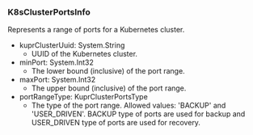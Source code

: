 ### K8sClusterPortsInfo
Represents a range of ports for a Kubernetes cluster.

- kuprClusterUuid: System.String
  - UUID of the Kubernetes cluster.
- minPort: System.Int32
  - The lower bound (inclusive) of the port range.
- maxPort: System.Int32
  - The upper bound (inclusive) of the port range.
- portRangeType: KuprClusterPortsType
  - The type of the port range. Allowed values: 'BACKUP' and 'USER_DRIVEN'. BACKUP type of ports are used for backup and USER_DRIVEN type of ports are used for recovery.
